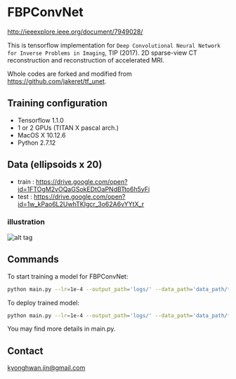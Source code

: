 # FBPConvNet 
http://ieeexplore.ieee.org/document/7949028/

This is tensorflow implementation for ``Deep Convolutional Neural Network for Inverse Problems in Imaging``, TIP (2017).
2D sparse-view CT reconstruction and reconstruction of accelerated MRI. 

Whole codes are forked and modified from https://github.com/jakeret/tf_unet.

## Training configuration
* Tensorflow 1.1.0
* 1 or 2 GPUs (TITAN X pascal arch.)
* MacOS X 10.12.6
* Python 2.7.12

## Data (ellipsoids x 20)
* train : https://drive.google.com/open?id=1FTOgM2vOQaGSokEDtOaPNdBTto6h5yFi
* test : https://drive.google.com/open?id=1w_kPao6L2UwhTKIgcr_3o62A6vYYtX_r

### illustration
![alt tag](https://github.com/panakino/3dbpconv/blob/master/structure.png)

## Commands
To start training a model for FBPConvNet:
```bash
python main.py --lr=1e-4 --output_path='logs/' --data_path='data_path/*.h5' --test_path='test_path/*.h5' --features_root=32 --layers=5 --is_training=True
```

To deploy trained model:
```bash
python main.py --lr=1e-4 --output_path='logs/' --data_path='data_path/*.h5' --test_path='test_path/*.h5' --features_root=32 --layers=5 --is_training=False
```

You may find more details in main.py.


## Contact
kyonghwan.jin@gmail.com
